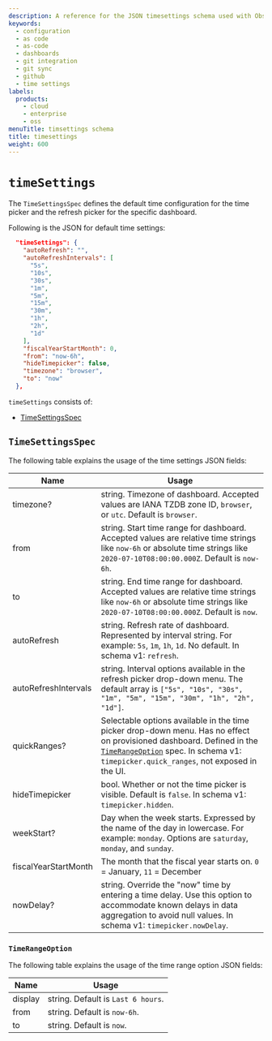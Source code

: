 ```yaml
---
description: A reference for the JSON timesettings schema used with Observability as Code.
keywords:
  - configuration
  - as code
  - as-code
  - dashboards
  - git integration
  - git sync
  - github
  - time settings
labels:
  products:
    - cloud
    - enterprise
    - oss
menuTitle: timsettings schema
title: timesettings
weight: 600
---
```


# `timeSettings`

The `TimeSettingsSpec` defines the default time configuration for the time picker and the refresh picker for the specific dashboard.

Following is the JSON for default time settings:

```json
  "timeSettings": {
    "autoRefresh": "",
    "autoRefreshIntervals": [
      "5s",
      "10s",
      "30s",
      "1m",
      "5m",
      "15m",
      "30m",
      "1h",
      "2h",
      "1d"
    ],
    "fiscalYearStartMonth": 0,
    "from": "now-6h",
    "hideTimepicker": false,
    "timezone": "browser",
    "to": "now"
  },
```

`timeSettings` consists of:

- [TimeSettingsSpec](#timesettingsspec)

## `TimeSettingsSpec`

The following table explains the usage of the time settings JSON fields:

<!-- prettier-ignore-start -->

| Name | Usage |
| ---- | ----- |
| timezone? | string. Timezone of dashboard. Accepted values are IANA TZDB zone ID, `browser`, or `utc`. Default is `browser`.  |
| from | string. Start time range for dashboard. Accepted values are relative time strings like `now-6h` or absolute time strings like `2020-07-10T08:00:00.000Z`. Default is `now-6h`. |
| to | string. End time range for dashboard. Accepted values are relative time strings like `now-6h` or absolute time strings like `2020-07-10T08:00:00.000Z`. Default is `now`. |
| autoRefresh | string. Refresh rate of dashboard. Represented by interval string. For example: `5s`, `1m`, `1h`, `1d`. No default. In schema v1: `refresh`. |
| autoRefreshIntervals | string. Interval options available in the refresh picker drop-down menu. The default array is `["5s", "10s", "30s", "1m", "5m", "15m", "30m", "1h", "2h", "1d"]`. |
|quickRanges? | Selectable options available in the time picker drop-down menu. Has no effect on provisioned dashboard. Defined in the [`TimeRangeOption`](#timerangeoption) spec. In schema v1: `timepicker.quick_ranges`, not exposed in the UI. |
| hideTimepicker | bool. Whether or not the time picker is visible. Default is `false`. In schema v1: `timepicker.hidden`. |
| weekStart? | Day when the week starts. Expressed by the name of the day in lowercase. For example: `monday`. Options are `saturday`, `monday`, and `sunday`. |
| fiscalYearStartMonth | The month that the fiscal year starts on. `0` = January, `11` = December |
| nowDelay? | string. Override the "now" time by entering a time delay. Use this option to accommodate known delays in data aggregation to avoid null values. In schema v1: `timepicker.nowDelay`. |

<!-- prettier-ignore-end -->

### `TimeRangeOption`

The following table explains the usage of the time range option JSON fields:

| Name | Usage |
| ---- | ----- |
| display | string. Default is `Last 6 hours`.  |
| from | string. Default is `now-6h`. |
| to | string. Default is `now`. |